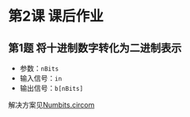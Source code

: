 # 第2课 课后作业

## 第1题 将十进制数字转化为二进制表示

- 参数：`nBits`
- 输入信号：`in`
- 输出信号：`b[nBits]`

解决方案见[Numbits.circom](/Lecture2_Code/NumBits.circom)
